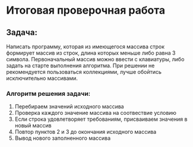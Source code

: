 # Итоговая проверочная работа
## Задача:
Написать программу, которая из имеющегося массива строк формирует массив из строк, длина которых меньше либо равна 3 символа. Первоначальный массив можно ввести с клавиатуры, либо задать на старте выполнения алгоритма. При решении не рекомендуется пользоваться коллекциями, лучше обойтись исключительно массивами.

### Алгоритм решения задачи:
1. Перебираем значений исходного массива
2. Проверка каждого значение массива на соотвествие условию
3. Если строка удовлетворяет требованиям, присваиваем значения в новый массив
4. Повтор пунктов 2 и 3 до окончания исходного массива
5. Вывод нового заполненного массива

